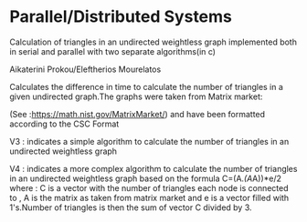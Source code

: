 # Parallel/Distributed Systems
Calculation of triangles in an undirected weightless graph implemented both in serial and parallel with two separate algorithms(in c)

  Aikaterini Prokou/Eleftherios Mourelatos


  Calculates the difference in time
  to calculate the number of triangles in a
  given undirected graph.The graphs were
  taken from Matrix market:
  
  (See :https://math.nist.gov/MatrixMarket/)
  and have been formatted according to the CSC Format
  
  V3 : indicates a simple algorithm to calculate the number of triangles in an undirected weightless graph
  
  V4 : indicates a more complex algorithm to calculate the number of triangles in an undirected weightless graph based on the
  formula C=(A.*(A*A))*e/2 where : C is a vector with the number of triangles each node is connected to ,
  A is the matrix as taken from matrix market and e is a vector filled with 1's.Number of triangles is then
  the sum of vector C divided by 3.


